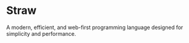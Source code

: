 # Straw
A modern, efficient, and web-first programming language designed for simplicity and performance.

